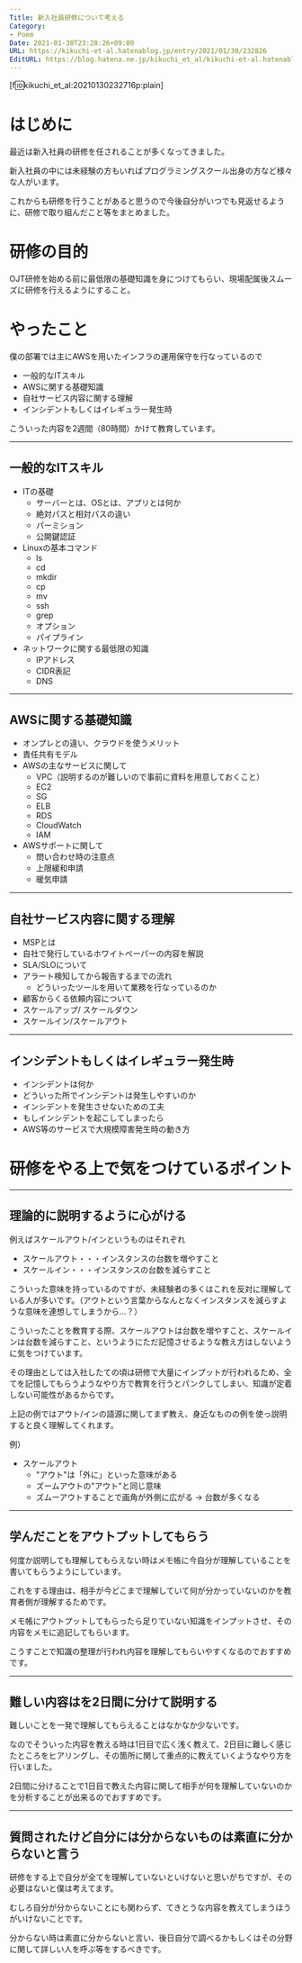 ```yaml
---
Title: 新入社員研修について考える
Category:
- Poem
Date: 2021-01-30T23:28:26+09:00
URL: https://kikuchi-et-al.hatenablog.jp/entry/2021/01/30/232826
EditURL: https://blog.hatena.ne.jp/kikuchi_et_al/kikuchi-et-al.hatenablog.jp/atom/entry/26006613685083591
---
```


[f:id:kikuchi_et_al:20210130232716p:plain]

# はじめに

最近は新入社員の研修を任されることが多くなってきました。

新入社員の中には未経験の方もいればプログラミングスクール出身の方など様々な人がいます。

これからも研修を行うことがあると思うので今後自分がいつでも見返せるように、研修で取り組んだこと等をまとめました。

# 研修の目的

OJT研修を始める前に最低限の基礎知識を身につけてもらい、現場配属後スムーズに研修を行えるようにすること。

# やったこと

僕の部署では主にAWSを用いたインフラの運用保守を行なっているので

- 一般的なITスキル
- AWSに関する基礎知識
- 自社サービス内容に関する理解
- インシデントもしくはイレギュラー発生時


こういった内容を2週間（80時間）かけて教育しています。

----

## 一般的なITスキル

- ITの基礎
  - サーバーとは、OSとは、アプリとは何か
  - 絶対パスと相対パスの違い
  - パーミション
  - 公開鍵認証
- Linuxの基本コマンド
  - ls
  - cd
  - mkdir
  - cp
  - mv
  - ssh
  - grep
  - オプション
  - パイプライン
- ネットワークに関する最低限の知識
  - IPアドレス
  - CIDR表記
  - DNS

----

## AWSに関する基礎知識
- オンプレとの違い、クラウドを使うメリット
- 責任共有モデル
- AWSの主なサービスに関して
  - VPC（説明するのが難しいので事前に資料を用意しておくこと）
  - EC2
  - SG
  - ELB
  - RDS
  - CloudWatch
  - IAM
- AWSサポートに関して
  - 問い合わせ時の注意点
  - 上限緩和申請
  - 暖気申請

----

## 自社サービス内容に関する理解

- MSPとは
- 自社で発行しているホワイトペーパーの内容を解説
- SLA/SLOについて
- アラート検知してから報告するまでの流れ
  - どういったツールを用いて業務を行なっているのか
- 顧客からくる依頼内容について
 - スケールアップ/ スケールダウン
 - スケールイン/スケールアウト

----

## インシデントもしくはイレギュラー発生時

- インシデントは何か
- どういった所でインシデントは発生しやすいのか
- インシデントを発生させないための工夫
- もしインシデントを起こしてしまったら
- AWS等のサービスで大規模障害発生時の動き方

# 研修をやる上で気をつけているポイント

----

## 理論的に説明するように心がける

例えばスケールアウト/インというものはそれぞれ

- スケールアウト・・・インスタンスの台数を増やすこと
- スケールイン・・・インスタンスの台数を減らすこと

こういった意味を持っているのですが、未経験者の多くはこれを反対に理解している人が多いです。（アウトという言葉からなんとなくインスタンスを減らすような意味を連想してしまうから…？）

こういったことを教育する際、スケールアウトは台数を増やすこと、スケールインは台数を減らすこと、というようにただ記憶させるような教え方はしないように気をつけています。

その理由としては入社したての頃は研修で大量にインプットが行われるため、全てを記憶してもらうようなやり方で教育を行うとパンクしてしまい、知識が定着しない可能性があるからです。

上記の例ではアウト/インの語源に関してまず教え、身近なものの例を使っ説明すると良く理解してくれます。

例）

- スケールアウト
  - "アウト"は「外に」といった意味がある
  - ズームアウトの"アウト"と同じ意味
  - ズムーアウトすることで画角が外側に広がる -> 台数が多くなる

----

## 学んだことをアウトプットしてもらう

何度か説明しても理解してもらえない時はメモ帳に今自分が理解していることを書いてもらうようにしています。

これをする理由は、相手が今どこまで理解していて何が分かっていないのかを教育者側が理解するためです。

メモ帳にアウトプットしてもらったら足りていない知識をインプットさせ、その内容をメモに追記してもらいます。

こうすことで知識の整理が行われ内容を理解してもらいやすくなるのでおすすめです。

----

## 難しい内容はを2日間に分けて説明する

難しいことを一発で理解してもらえることはなかなか少ないです。

なのでそういった内容を教える時は1日目で広く浅く教えて、2日目に難しく感じたところをヒアリングし、その箇所に関して重点的に教えていくようなやり方を行いました。


2日間に分けることで1日目で教えた内容に関して相手が何を理解していないのかを分析することが出来るのでおすすめです。

----

## 質問されたけど自分には分からないものは素直に分からないと言う

研修をする上で自分が全てを理解していないといけないと思いがちですが、その必要はないと僕は考えてます。

むしろ自分が分からないことにも関わらず、てきとうな内容を教えてしまうほうがいけないことです。

分からない時は素直に分からないと言い、後日自分で調べるかもしくはその分野に関して詳しい人を呼ぶ等をするべきです。

